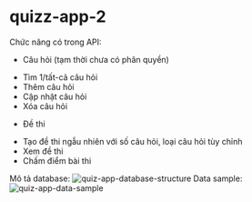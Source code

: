 # quizz-app-2
Chức năng có trong API:
- Câu hỏi (tạm thời chưa có phân quyền)
+ Tìm 1/tất-cả câu hỏi
+ Thêm câu hỏi
+ Cập nhật câu hỏi
+ Xóa câu hỏi

- Đề thi
+ Tạo đề thi ngẫu nhiên với số câu hỏi, loại câu hỏi tùy chỉnh
+ Xem đề thi
+ Chấm điểm bài thi

Mô tả database:
![quiz-app-database-structure](https://github.com/colorful8324/quizz-app-2/assets/61621250/ebf2747b-1034-40c4-8703-71571c6f4c39)
Data sample:
![quiz-app-data-sample](https://github.com/colorful8324/quizz-app-2/assets/61621250/45d8c3de-60b6-4336-bbfe-ce9caeea3fc0)
